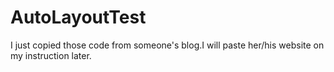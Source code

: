 # AutoLayoutTest
I just copied those code from someone's blog.I will paste her/his website on my instruction later.
